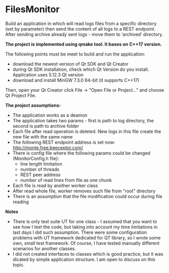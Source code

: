 # FilesMonitor

Build an application in which will read logs files from a specific directory (set by parameter) then send the content of all logs to a REST endpoint. After sending archive already sent logs -  move them to ‘archived’ directory.

**The project is implemented using qmake tool. It bases on C++17 version.**

The following points must be meet to build and run the application:
* download the newest version of Qt SDK and Qt Creator
* during Qt SDK installation, check which Qt Version do you install. Application uses 5.12.3 Qt version
* download and install MinGW 7.3.0 64-bit (it supports C++17)


Then, open your Qt Creator click File -> "Open File or Project..." and choose Qt Project File.


**The project assumptions:**
* The application works as a deamon
* The application takes two params - first is path to log directory, the second is path to archive folder
* Each file after read operation is deleted. New logs in this file create the new file with the same name
* The following REST endpoint address is set now: http://monte.free.beeceptor.com/ 
* There is config file where the following params could be changed (MonitorConfig.h file):
    * line length limitation
    * number of threads
    * REST peer address
    * number of read lines from file as one chunk
* Each file is read by another worker class
* After read whole file, worker removes such file from "root" directory
* There is an assumption that the file modification could occur during file reading


**Notes**
* There is only test suite UT for one class - I assumed that you want to see how I test the code, but taking into account my time limitations in last days I did such assumption. There were some configuration problems with UT framework dedicated for QT library, so I wrote some own, small test framework.
Of course, I have tested manually different scenarios for another classes. 
* I did not created interfaces to classes which is good practice, but it was dicated by simple application structure. I am open to discuss on this topic.

